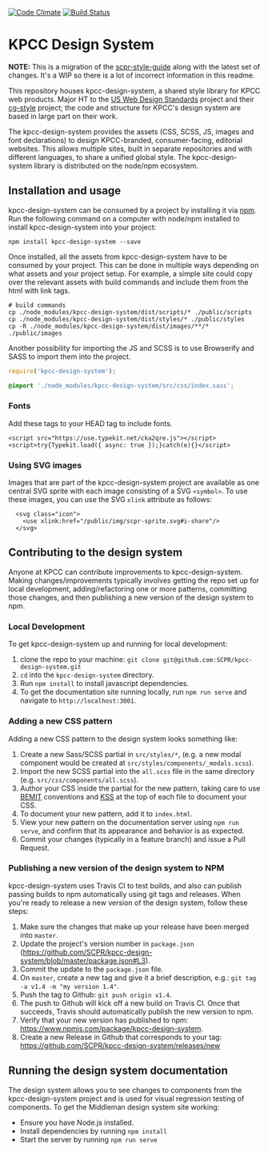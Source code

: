 [![Code Climate](https://codeclimate.com/github/SCPR/kpcc-design-system/badges/gpa.svg)](https://codeclimate.com/github/SCPR/kpcc-design-system)
[![Build Status](https://travis-ci.org/SCPR/kpcc-design-system.svg?branch=master)](https://travis-ci.org/SCPR/kpcc-design-system)

KPCC Design System
==================

**NOTE:** This is a migration of the [scpr-style-guide](https://github.com/scpr/scpr-style-guide) along with the latest set of changes.  It's a WIP so there is a lot of incorrect information in this readme.

This repository houses kpcc-design-system, a shared style library for KPCC web products. Major HT to the [US Web Design Standards](https://github.com/18F/web-design-standards) project and their [cg-style](https://github.com/18F/cg-style) project; the code and structure for KPCC's design system are based in large part on their work.

The kpcc-design-system provides the assets (CSS, SCSS, JS, images and font declarations) to design KPCC-branded, consumer-facing, editorial websites. This allows multiple sites, built in separate repositories and with different languages, to share a unified global style. The kpcc-design-system library is distributed on the node/npm ecosystem.

## Installation and usage

kpcc-design-system can be consumed by a project by installing it via [npm](https://www.npmjs.com/). Run the following command on a computer with node/npm installed to install kpcc-design-system into your project:

```
npm install kpcc-design-system --save
```

Once installed, all the assets from kpcc-design-system have to be consumed by your project. This can be done in multiple ways depending on what assets and your project setup. For example, a simple site could copy over the relevant assets with build commands and include them from the html with link tags.

```
# build commands
cp ./node_modules/kpcc-design-system/dist/scripts/* ./public/scripts
cp ./node_modules/kpcc-design-system/dist/styles/* ./public/styles
cp -R ./node_modules/kpcc-design-system/dist/images/**/* ./public/images
```

Another possibility for importing the JS and SCSS is to use Browserify and SASS to import them into the project.

```js
require('kpcc-design-system');
```

```css
@import './node_modules/kpcc-design-system/src/css/index.sass';
```

### Fonts

Add these tags to your HEAD tag to include fonts.

```
<script src="https://use.typekit.net/cka2qre.js"></script>
<script>try{Typekit.load({ async: true });}catch(e){}</script>
```

### Using SVG images
Images that are part of the kpcc-design-system project are available as one central SVG sprite with each image consisting of a SVG `<symbol>`. To use these images, you can use the SVG `xlink` attribute as follows:
```
  <svg class="icon">
    <use xlink:href="/public/img/scpr-sprite.svg#i-share"/>
  </svg>
```

## Contributing to the design system

Anyone at KPCC can contribute improvements to kpcc-design-system. Making changes/improvements typically involves getting the repo set up for local development, adding/refactoring one or more patterns, committing those changes, and then publishing a new version of the design system to npm.

### Local Development

To get kpcc-design-system up and running for local development:

1. clone the repo to your machine: `git clone git@github.com:SCPR/kpcc-design-system.git`
2. `cd` into the `kpcc-design-system` directory.
3. Run `npm install` to install javascript dependencies.
4. To get the documentation site running locally, run `npm run serve` and navigate to `http://localhost:3001`.

### Adding a new CSS pattern

Adding a new CSS pattern to the design system looks something like:

1. Create a new Sass/SCSS partial in `src/styles/*`, (e.g. a new modal component would be created at `src/styles/components/_modals.scss`).
2. Import the new SCSS partial into the `all.scss` file in the same directory (e.g. `src/css/components/all.scss`).
3. Author your CSS inside the partial for the new pattern, taking care to use [BEMIT](http://csswizardry.com/2015/08/bemit-taking-the-bem-naming-convention-a-step-further/) conventions and [KSS](http://warpspire.com/kss/) at the top of each file to document your CSS.
4. To document your new pattern, add it to `index.html`.
5. View your new pattern on the documentation server using `npm run serve`, and confirm that its appearance and behavior is as expected.
7. Commit your changes (typically in a feature branch) and issue a Pull Request.

### Publishing a new version of the design system to NPM

kpcc-design-system uses Travis CI to test builds, and also can publish passing builds to npm automatically using git tags and releases. When you're ready to release a new version of the design system, follow these steps:

1. Make sure the changes that make up your release have been merged into `master`.
2. Update the project's version number in `package.json` (https://github.com/SCPR/kpcc-design-system/blob/master/package.json#L3).
3. Commit the update to the `package.json` file.
4. On `master`, create a new tag and give it a brief description, e.g.: `git tag -a v1.4 -m "my version 1.4"`.
5. Push the tag to Github: `git push origin v1.4`.
6. The push to Github will kick off a new build on Travis CI. Once that succeeds, Travis should automatically publish the new version to npm.
7. Verify that your new version has published to npm: https://www.npmjs.com/package/kpcc-design-system.
8. Create a new Release in Github that corresponds to your tag: https://github.com/SCPR/kpcc-design-system/releases/new

## Running the design system documentation

The design system allows you to see changes to components from the kpcc-design-system project and is used for visual regression testing of components. To get the Middleman design system site working:

- Ensure you have Node.js installed.
- Install dependencies by running `npm install`
- Start the server by running `npm run serve`

